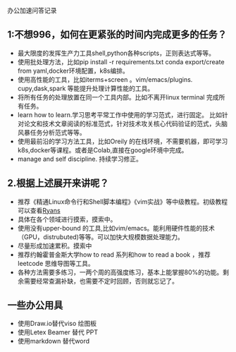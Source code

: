 办公加速问答记录  

## 1:不想996，如何在更紧张的时间内完成更多的任务？  
  - 最大限度的发挥生产力工具shell,python各种scripts，正则表达式等等。  
  - 使用批处理方法，比如pip install -r requirements.txt conda export/create from yaml,docker环境配置，k8s编排。  
  - 使用高性能的工具，比如iterms+screen 。vim/emacs/plugins. cupy,dask,spark 等能提升处理计算性能的工具。  
  - 将所有任务的处理放置在同一个工具内部。比如不离开linux terminal  完成所有任务。  
  - learn how to learn.学习思考平常工作中使用的学习范式，进行固定。
  比如针对论文和技术文章阅读的标准范式，针对技术攻关核心代码验证的范式，头脑风暴任务分析范式等等。  
  - 使用最前沿的学习方法工具，比如Oreily 的在线环境，不需要机器，即可学习k8s,docker等课程。或者是Colab,直接在google环境中完成。
  - manage and self discipline. 持续学习修正。
  
## 2.根据上述展开来讲呢？    
  - 推荐《精通Linux命令行和Shell脚本编程》《vim实战》等中级教程。初级教程可以查看[Ryans](https://ryanstutorials.net/)  
  - 具体在各个领域进行摸索，摸索中。  
  - 使用没有upper-bound 的工具,比如vim/emacs。能利用硬件性能的技术（GPU，distrubuted)等等。可以加快大规模数据处理能力。  
  - 尽量形成加速累积。摸索中  
  - 推荐约翰霍普金斯大学how to read 系列和how to read a book ，推荐leetcode 思维导图等工具。  
  - 各种方法需要多练习，一两个周的高强度练习，基本上能掌握80%的功能。剩余需要经常查漏补缺，也需要不定时回顾，否则就忘记了。
  
  
## 一些办公用具
 - 使用Draw.io替代viso 绘图板  
 - 使用Letex Beamer 替代 PPT  
 - 使用markdown 替代word  
 
  
  
